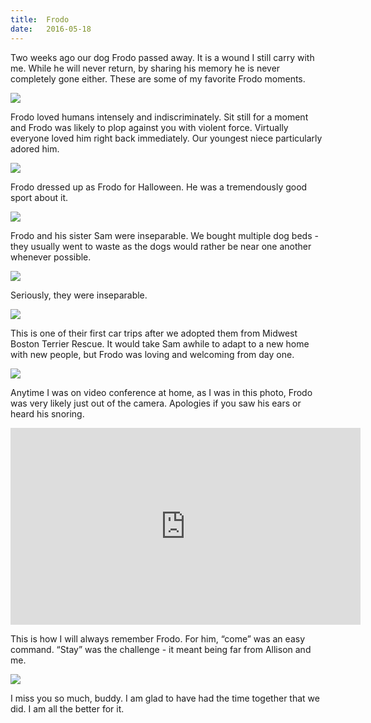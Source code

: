 ```yaml
---
title:  Frodo
date:   2016-05-18
---
```


Two weeks ago our dog Frodo passed away. It is a wound I still carry with me. While he will never return, by sharing his memory he is never completely gone either. These are some of my favorite Frodo moments.

![](/images/2016-05-18-frodo-1.jpg)

Frodo loved humans intensely and indiscriminately. Sit still for a moment and Frodo was likely to plop against you with violent force. Virtually everyone loved him right back immediately. Our youngest niece particularly adored him.

![](/images/2016-05-18-frodo-2.jpg)

Frodo dressed up as Frodo for Halloween. He was a tremendously good sport about it.

![](/images/2016-05-18-frodo-3.jpg)

Frodo and his sister Sam were inseparable. We bought multiple dog beds - they usually went to waste as the dogs would rather be near one another whenever possible.

![](/images/2016-05-18-frodo-4.jpg)

Seriously, they were inseparable.

![](/images/2016-05-18-frodo-5.jpg)

This is one of their first car trips after we adopted them from Midwest Boston Terrier Rescue. It would take Sam awhile to adapt to a new home with new people, but Frodo was loving and welcoming from day one.

![](/images/2016-05-18-frodo-6.jpg)

Anytime I was on video conference at home, as I was in this photo, Frodo was very likely just out of the camera. Apologies if you saw his ears or heard his snoring.

<iframe width="560" height="315" src="https://www.youtube.com/embed/mPBri3XqWss" frameborder="0" allow="autoplay; encrypted-media" allowfullscreen></iframe>

This is how I will always remember Frodo. For him, “come” was an easy command. “Stay” was the challenge - it meant being far from Allison and me.

![](/images/2016-05-18-frodo-7.jpg)

I miss you so much, buddy. I am glad to have had the time together that we did. I am all the better for it.